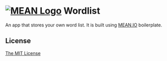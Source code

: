 # [![MEAN Logo](http://www.mean.io/img/logos/meanlogo.png)](http://wordheap.in/) Wordlist



An app that stores your own word list. It is built using [MEAN.IO](http://www.mean.io/) boilerplate.


## License
[The MIT License](http://opensource.org/licenses/MIT)
